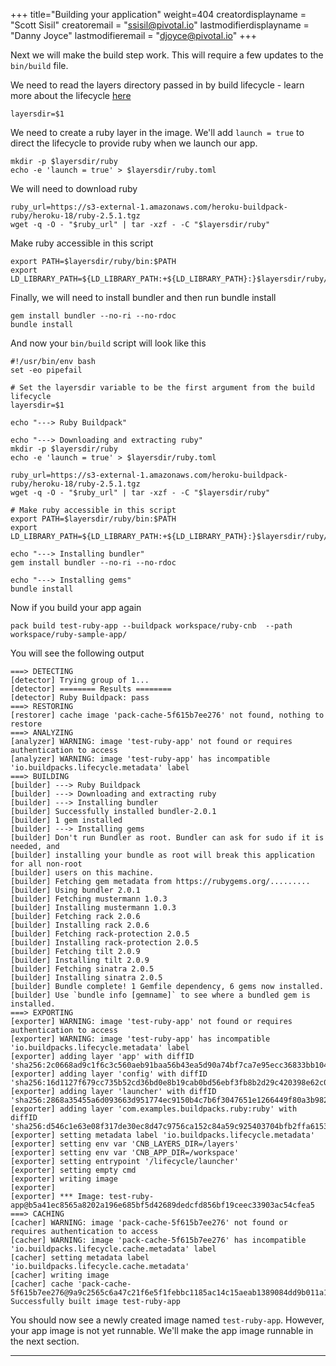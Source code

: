+++
title="Building your application"
weight=404
creatordisplayname = "Scott Sisil"
creatoremail = "ssisil@pivotal.io"
lastmodifierdisplayname = "Danny Joyce"
lastmodifieremail = "djoyce@pivotal.io"
+++


Next we will make the build step work.  This will require a few updates to the `bin/build` file.

We need to read the layers directory passed in by build lifecycle - learn more about the lifecycle [here](https://github.com/buildpack/lifecycle)

```
layersdir=$1
```

We need to create a ruby layer in the image. We'll add `launch = true` to direct the lifecycle to provide ruby when we launch our app.

```
mkdir -p $layersdir/ruby
echo -e 'launch = true' > $layersdir/ruby.toml
```

We will need to download ruby

```
ruby_url=https://s3-external-1.amazonaws.com/heroku-buildpack-ruby/heroku-18/ruby-2.5.1.tgz
wget -q -O - "$ruby_url" | tar -xzf - -C "$layersdir/ruby"
```

Make ruby accessible in this script

```
export PATH=$layersdir/ruby/bin:$PATH
export LD_LIBRARY_PATH=${LD_LIBRARY_PATH:+${LD_LIBRARY_PATH}:}$layersdir/ruby/lib
```

Finally, we will need to install bundler and then run bundle install


```
gem install bundler --no-ri --no-rdoc
bundle install
```


And now your `bin/build` script will look like this

```
#!/usr/bin/env bash
set -eo pipefail

# Set the layersdir variable to be the first argument from the build lifecycle
layersdir=$1

echo "---> Ruby Buildpack" 

echo "---> Downloading and extracting ruby"
mkdir -p $layersdir/ruby
echo -e 'launch = true' > $layersdir/ruby.toml

ruby_url=https://s3-external-1.amazonaws.com/heroku-buildpack-ruby/heroku-18/ruby-2.5.1.tgz
wget -q -O - "$ruby_url" | tar -xzf - -C "$layersdir/ruby"

# Make ruby accessible in this script
export PATH=$layersdir/ruby/bin:$PATH
export LD_LIBRARY_PATH=${LD_LIBRARY_PATH:+${LD_LIBRARY_PATH}:}$layersdir/ruby/lib

echo "---> Installing bundler"
gem install bundler --no-ri --no-rdoc

echo "---> Installing gems"
bundle install
```


Now if you build your app again 

```
pack build test-ruby-app --buildpack workspace/ruby-cnb  --path workspace/ruby-sample-app/
```

You will see the following output

```
===> DETECTING
[detector] Trying group of 1...
[detector] ======== Results ========
[detector] Ruby Buildpack: pass
===> RESTORING
[restorer] cache image 'pack-cache-5f615b7ee276' not found, nothing to restore
===> ANALYZING
[analyzer] WARNING: image 'test-ruby-app' not found or requires authentication to access
[analyzer] WARNING: image 'test-ruby-app' has incompatible 'io.buildpacks.lifecycle.metadata' label
===> BUILDING
[builder] ---> Ruby Buildpack
[builder] ---> Downloading and extracting ruby
[builder] ---> Installing bundler
[builder] Successfully installed bundler-2.0.1
[builder] 1 gem installed
[builder] ---> Installing gems
[builder] Don't run Bundler as root. Bundler can ask for sudo if it is needed, and
[builder] installing your bundle as root will break this application for all non-root
[builder] users on this machine.
[builder] Fetching gem metadata from https://rubygems.org/.........
[builder] Using bundler 2.0.1
[builder] Fetching mustermann 1.0.3
[builder] Installing mustermann 1.0.3
[builder] Fetching rack 2.0.6
[builder] Installing rack 2.0.6
[builder] Fetching rack-protection 2.0.5
[builder] Installing rack-protection 2.0.5
[builder] Fetching tilt 2.0.9
[builder] Installing tilt 2.0.9
[builder] Fetching sinatra 2.0.5
[builder] Installing sinatra 2.0.5
[builder] Bundle complete! 1 Gemfile dependency, 6 gems now installed.
[builder] Use `bundle info [gemname]` to see where a bundled gem is installed.
===> EXPORTING
[exporter] WARNING: image 'test-ruby-app' not found or requires authentication to access
[exporter] WARNING: image 'test-ruby-app' has incompatible 'io.buildpacks.lifecycle.metadata' label
[exporter] adding layer 'app' with diffID 'sha256:2c0668ad9c1f6c3c560aeb91baa56b43ea5d90a74bf7ca7e95ecc36833bb1041'
[exporter] adding layer 'config' with diffID 'sha256:16d1127f679cc735b52cd36bd0e8b19cab0bd56ebf3fb8b2d29c420398e62c0c'
[exporter] adding layer 'launcher' with diffID 'sha256:2868a35455a6d093663d951774ec9150b4c7b6f3047651e1266449f80a3b982b'
[exporter] adding layer 'com.examples.buildpacks.ruby:ruby' with diffID 'sha256:d546c1e63e08f317de30ec8d47c9756ca152c84a59c925403704bfb2ffa6153e'
[exporter] setting metadata label 'io.buildpacks.lifecycle.metadata'
[exporter] setting env var 'CNB_LAYERS_DIR=/layers'
[exporter] setting env var 'CNB_APP_DIR=/workspace'
[exporter] setting entrypoint '/lifecycle/launcher'
[exporter] setting empty cmd
[exporter] writing image
[exporter]
[exporter] *** Image: test-ruby-app@b5a41ec8565a8202a196e685bf5d42689dedcfd856bf19ceec33903ac54cfea5
===> CACHING
[cacher] WARNING: image 'pack-cache-5f615b7ee276' not found or requires authentication to access
[cacher] WARNING: image 'pack-cache-5f615b7ee276' has incompatible 'io.buildpacks.lifecycle.cache.metadata' label
[cacher] setting metadata label 'io.buildpacks.lifecycle.cache.metadata'
[cacher] writing image
[cacher] cache 'pack-cache-5f615b7ee276@9a9c2565c6a47c21f6e5f1febbc1185ac14c15aeab1389084dd9b011a1742a43'
Successfully built image test-ruby-app
```

You should now see a newly created image named `test-ruby-app`. However, your app
image is not yet runnable. We'll make the app image runnable in the next section.

---
